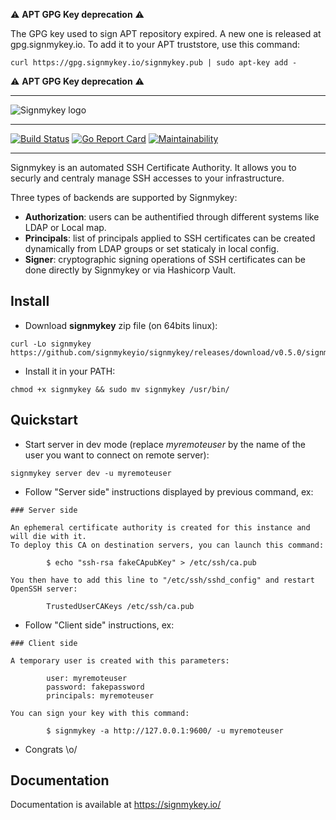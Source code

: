 :warning: **APT GPG Key deprecation** :warning:

The GPG key used to sign APT repository expired. A new one is released at gpg.signmykey.io. To add it to your APT truststore, use this command:
```
curl https://gpg.signmykey.io/signmykey.pub | sudo apt-key add -
```
:warning: **APT GPG Key deprecation** :warning:

----

![Signmykey logo](docs/content/images/logo-full.png)

----

[![Build Status](https://travis-ci.org/signmykeyio/signmykey.svg?branch=master)](https://travis-ci.org/signmykeyio/signmykey) [![Go Report Card](https://goreportcard.com/badge/github.com/signmykeyio/signmykey)](https://goreportcard.com/report/github.com/signmykeyio/signmykey) [![Maintainability](https://api.codeclimate.com/v1/badges/bc6e89d9e4d60b2d688f/maintainability)](https://codeclimate.com/github/signmykeyio/signmykey/maintainability)

----

Signmykey is an automated SSH Certificate Authority. It allows you to securly and centraly manage SSH accesses to your infrastructure.

Three types of backends are supported by Signmykey:

* **Authorization**: users can be authentified through different systems like LDAP or Local map.
* **Principals**: list of principals applied to SSH certificates can be created dynamically from LDAP groups or set staticaly in local config.
* **Signer**: cryptographic signing operations of SSH certificates can be done directly by Signmykey or via Hashicorp Vault.

## Install

* Download **signmykey** zip file (on 64bits linux):
```
curl -Lo signmykey https://github.com/signmykeyio/signmykey/releases/download/v0.5.0/signmykey_linux_amd64
```
* Install it in your PATH:
```
chmod +x signmykey && sudo mv signmykey /usr/bin/
```

## Quickstart

* Start server in dev mode (replace *myremoteuser* by the name of the user you want to connect on remote server):
```
signmykey server dev -u myremoteuser
```

* Follow "Server side" instructions displayed by previous command, ex:
```
### Server side                                                                                                                                                                        
                                                                                                                                                                                       
An ephemeral certificate authority is created for this instance and will die with it.                                                                                                  
To deploy this CA on destination servers, you can launch this command:                                                                                                                 
                                                                                                                                                                                       
        $ echo "ssh-rsa fakeCApubKey" > /etc/ssh/ca.pub

You then have to add this line to "/etc/ssh/sshd_config" and restart OpenSSH server:

        TrustedUserCAKeys /etc/ssh/ca.pub
```

* Follow "Client side" instructions, ex:
```
### Client side

A temporary user is created with this parameters:

        user: myremoteuser
        password: fakepassword
        principals: myremoteuser

You can sign your key with this command:

        $ signmykey -a http://127.0.0.1:9600/ -u myremoteuser
```

* Congrats \o/

## Documentation

Documentation is available at https://signmykey.io/
